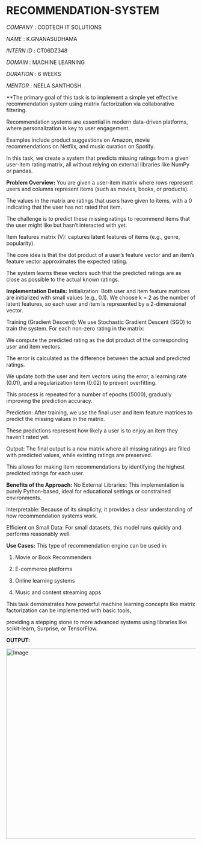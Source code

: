 # RECOMMENDATION-SYSTEM

*COMPANY* : CODTECH IT SOLUTIONS

*NAME* : K.GNANASUDHAMA

*INTERN ID* : CT06DZ348

*DOMAIN* : MACHINE LEARNING

*DURATION* : 6 WEEKS

*MENTOR* : NEELA SANTHOSH

**The primary goal of this task is to implement a simple yet effective recommendation system using matrix factorization via collaborative filtering. 

Recommendation systems are essential in modern data-driven platforms, where personalization is key to user engagement. 

Examples include product suggestions on Amazon, movie recommendations on Netflix, and music curation on Spotify. 

In this task, we create a system that predicts missing ratings from a given user-item rating matrix, all without relying on external libraries like NumPy or pandas.

**Problem Overview:**
You are given a user-item matrix where rows represent users and columns represent items (such as movies, books, or products).

The values in the matrix are ratings that users have given to items, with a 0 indicating that the user has not rated that item.

The challenge is to predict these missing ratings to recommend items that the user might like but hasn’t interacted with yet.

Item features matrix (V): captures latent features of items (e.g., genre, popularity).

The core idea is that the dot product of a user’s feature vector and an item’s feature vector approximates the expected rating. 

The system learns these vectors such that the predicted ratings are as close as possible to the actual known ratings.

 **Implementation Details:**
Initialization:
Both user and item feature matrices are initialized with small values (e.g., 0.1). We choose k = 2 as the number of latent features, so each user and item is represented by a 2-dimensional vector.

Training (Gradient Descent):
We use Stochastic Gradient Descent (SGD) to train the system. For each non-zero rating in the matrix:

We compute the predicted rating as the dot product of the corresponding user and item vectors.

The error is calculated as the difference between the actual and predicted ratings.

We update both the user and item vectors using the error, a learning rate (0.01), and a regularization term (0.02) to prevent overfitting.

This process is repeated for a number of epochs (5000), gradually improving the prediction accuracy.

Prediction:
After training, we use the final user and item feature matrices to predict the missing values in the matrix. 

These predictions represent how likely a user is to enjoy an item they haven’t rated yet.

Output:
The final output is a new matrix where all missing ratings are filled with predicted values, while existing ratings are preserved. 

This allows for making item recommendations by identifying the highest predicted ratings for each user.

**Benefits of the Approach:**
No External Libraries: This implementation is purely Python-based, ideal for educational settings or constrained environments.

Interpretable: Because of its simplicity, it provides a clear understanding of how recommendation systems work.

Efficient on Small Data: For small datasets, this model runs quickly and performs reasonably well.

 **Use Cases:**
This type of recommendation engine can be used in:

1. Movie or Book Recommenders

2. E-commerce platforms

3. Online learning systems

4. Music and content streaming apps

This task demonstrates how powerful machine learning concepts like matrix factorization can be implemented with basic tools,

providing a stepping stone to more advanced systems using libraries like scikit-learn, Surprise, or TensorFlow.

**OUTPUT:**

<img width="853" height="505" alt="Image" src="https://github.com/user-attachments/assets/8bd489af-32b9-459a-9a59-82e5bda71d57" />
